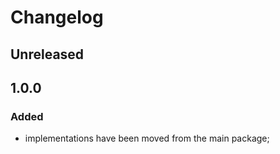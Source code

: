 # Changelog

## Unreleased

## 1.0.0
### Added
* implementations have been moved from the main package;